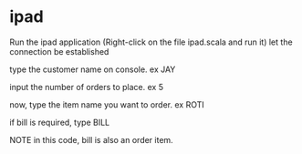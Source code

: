 # ipad

Run the ipad application (Right-click on the file ipad.scala and run it)
let the connection be established

type the customer name on console. ex JAY

input the number of orders to place. ex 5 

now, type the item name you want to order. ex ROTI

if bill is required, type  BILL

NOTE in this code, bill is also an order item.
